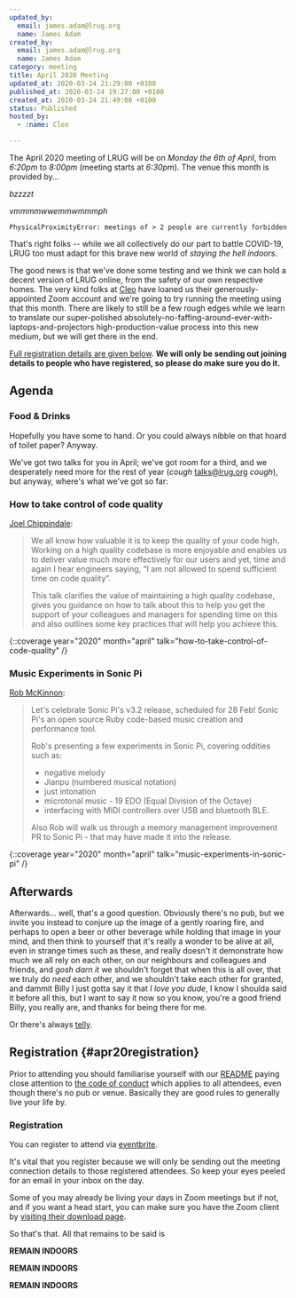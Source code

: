 ```yaml
---
updated_by:
  email: james.adam@lrug.org
  name: James Adam
created_by:
  email: james.adam@lrug.org
  name: James Adam
category: meeting
title: April 2020 Meeting
updated_at: 2020-03-24 21:29:00 +0100
published_at: 2020-03-24 19:27:00 +0100
created_at: 2020-03-24 21:49:00 +0100
status: Published
hosted_by:
  - :name: Cleo

---
```


The April 2020 meeting of LRUG will be on *Monday the 6th of April*,
from _6:20pm_ to _8:00pm_ (meeting starts at _6:30pm_).  The venue this
month is provided by...

_bzzzzt_

_vmmmmwwemmwmmmph_

```
PhysicalProximityError: meetings of > 2 people are currently forbidden
```

That's right folks -- while we all collectively do our part to battle COVID-19, LRUG too must adapt for this brave new world of _staying the hell indoors_.

The good news is that we've done some testing and we think we can hold a decent version of LRUG online, from the safety of our own respective homes. The very kind folks at [Cleo](https://meetcleo.com) have loaned us their generously-appointed Zoom account and we're going to try running the meeting using that this month. There are likely to still be a few rough edges while we learn to translate our super-polished absolutely-no-faffing-around-ever-with-laptops-and-projectors high-production-value process into this new medium, but we will get there in the end.

[Full registration details are given below](#apr20registration). **We will only be sending out joining details to people who have registered, so please do make sure you do it.**

## Agenda

### Food & Drinks

Hopefully you have some to hand. Or you could always nibble on that hoard of toilet paper? Anyway.

We've got two talks for you in April; we've got room for a third, and we desperately need more for the rest of year (_cough_ [talks@lrug.org](mailto:talks@lrug.org) _cough_), but anyway, where's what we've got so far:

### How to take control of code quality

[Joel Chippindale](https://twitter.com/joelchippindale):

> We all know how valuable it is to keep the quality of your code high. Working on a high quality codebase is more enjoyable and enables us to deliver value much more effectively for our users and yet, time and again I hear engineers saying, “I am not allowed to spend sufficient time on code quality”.
>
> This talk clarifies the value of maintaining a high quality codebase, gives you guidance on how to talk about this to help you get the support of your colleagues and managers for spending time on this and also outlines some key practices that will help you achieve this.

{::coverage year="2020" month="april" talk="how-to-take-control-of-code-quality" /}

### Music Experiments in Sonic Pi

[Rob McKinnon](https://github.com/robmckinnon):

> Let's celebrate Sonic Pi's v3.2 release, scheduled for 28 Feb!
> Sonic Pi's an open source Ruby code-based music creation and performance tool.
>
> Rob's presenting a few experiments in Sonic Pi, covering oddities such as:
>
> * negative melody
> * Jianpu (numbered musical notation)
> * just intonation
> * microtonal music - 19 EDO (Equal Division of the Octave)
> * interfacing with MIDI controllers over USB and bluetooth BLE.
>
> Also Rob will walk us through a memory management improvement PR to Sonic Pi - that may have made it into the release.

{::coverage year="2020" month="april" talk="music-experiments-in-sonic-pi" /}

## Afterwards

Afterwards... well, that's a good question. Obviously there's no pub, but we invite you instead to conjure up the image of a gently roaring fire, and perhaps to open a beer or other beverage while holding that image in your mind, and then think to yourself that it's really a wonder to be alive at all, even in strange times such as these, and really doesn't it demonstrate how much we all rely on each other, on our neighbours and colleagues and friends, and _gosh darn it_ we shouldn't forget that when this is all over, that we truly do _need_ each other, and we shouldn't take each other for granted, and dammit Billy I just gotta say it that _I love you dude_, I know I shoulda said it before all this, but I want to say it now so you know, you're a good friend Billy, you really are, and thanks for being there for me.

Or there's always [telly](https://www.youtube.com/watch?v=wnd1jKcfBRE).


## Registration {#apr20registration}

Prior to attending you should familiarise yourself with our [README](http://readme.lrug.org/) paying close attention to [the code of conduct](http://readme.lrug.org/#code-of-conduct) which applies to all attendees, even though there's no pub or venue. Basically they are good rules to generally live your life by.


### Registration

You can register to attend via [eventbrite][apr2020-eventbrite].

It's vital that you register because we will only be sending out the meeting connection details to those registered attendees. So keep your eyes peeled for an email in your inbox on the day.

Some of you may already be living your days in Zoom meetings but if not, and if you want a head start, you can make sure you have the Zoom client by [visiting their download page](https://zoom.us/support/download).


So that's that. All that remains to be said is

**REMAIN INDOORS**

**REMAIN INDOORS**

**REMAIN INDOORS**


[apr2020-eventbrite]: https://www.eventbrite.com/e/100994264564/
